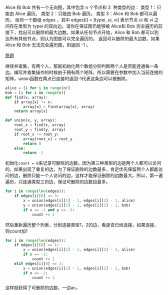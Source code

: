 Alice 和 Bob 共有一个无向图，其中包含 n 个节点和 3  种类型的边：
类型 1：只能由 Alice 遍历。
类型 2：只能由 Bob 遍历。
类型 3：Alice 和 Bob 都可以遍历。
给你一个数组 edges ，其中 edges[i] = [typei, ui, vi] 表示节点 ui 和 vi 之间存在类型为 typei 的双向边。请你在保证图仍能够被 Alice和 Bob 完全遍历的前提下，找出可以删除的最大边数。如果从任何节点开始，Alice 和 Bob 都可以到达所有其他节点，则认为图是可以完全遍历的。
返回可以删除的最大边数，如果 Alice 和 Bob 无法完全遍历图，则返回 -1 。

[原题](https://leetcode-cn.com/problems/remove-max-number-of-edges-to-keep-graph-fully-traversable)

继续并查集，有两个人，那就初始化两个数组分别判断两个人是否能连通每一条边。编写并查集操作的时候由于拥有两个矩阵，所以需要在参数中加入当前连接的矩阵。union函数在两点已连接时返回-1代表这条边可以被删除。
````python
alice = [i for i in range(n)]
bob = [i for i in range(n)]
def find(x, array):
    if array[x] != x:
        array[x] = find(array[x], array)
    return array[x]

def union(x, y, array):
    root_x = find(x, array)
    root_y = find(y, array)
    if root_x != root_y:
        array[root_x] = root_y
        return 0
    else:
        return -1
````
初始化````count = 0````来记录可删除的边数。因为第三种类型的边是两个人都可以访问的，如果出现了重复的边，为了保证删除的边数最多，肯定优先保留两个人都能访问的边，删除只能一个人访问的边，这样才能保证删除的边数最大。所以，第一遍遍历，只连通类型三的边，保证可删除的边数目最多。
````python
for i in range(len(edges)):
    if edges[i][0] == 3:
        x = union(edges[i][1] - 1, edges[i][2] - 1, alice)
        y = union(edges[i][1] - 1, edges[i][2] - 1, bob)
        if x == -1 and y == -1:
            count += 1
````
然后重新遍历整个列表，分别连接类型1，2的边，看是否已经连接，如果连接，则count加1
````python
for i in range(len(edges)):
    if edges[i][0] == 1:
        x = union(edges[i][1] - 1, edges[i][2] - 1, alice)
        if x == -1:
            count += 1
    elif edges[i][0] == 2:
        x = union(edges[i][1] - 1, edges[i][2] - 1, bob)
        if x == -1:
            count += 1
````
这样就获得了可删除的边数，一边ac。
